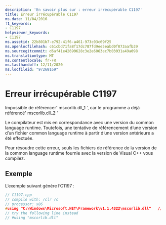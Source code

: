 ```yaml
---
description: 'En savoir plus sur : erreur irrécupérable C1197'
title: Erreur irrécupérable C1197
ms.date: 11/04/2016
f1_keywords:
- C1197
helpviewer_keywords:
- C1197
ms.assetid: 22b801b7-e792-41f6-a461-973c03c69f25
ms.openlocfilehash: c61cbd71fa8f17dc787fd9ee5eabd0f073aafb39
ms.sourcegitcommit: d6af41e42699628c3e2e6063ec7b03931a49a098
ms.translationtype: MT
ms.contentlocale: fr-FR
ms.lasthandoff: 12/11/2020
ms.locfileid: "97268169"
---
```

# <a name="fatal-error-c1197"></a>Erreur irrécupérable C1197

Impossible de référencer' mscorlib.dll_1 ', car le programme a déjà référencé' mscorlib.dll_2 '

Le compilateur est mis en correspondance avec une version du common language runtime.  Toutefois, une tentative de référencement d’une version d’un fichier common language runtime à partir d’une version antérieure a été effectuée.

Pour résoudre cette erreur, seuls les fichiers de référence de la version de la common language runtime fournie avec la version de Visual C++ vous compilez.

## <a name="example"></a>Exemple

L’exemple suivant génère l’C1197 :

```cpp
// C1197.cpp
// compile with: /clr /c
// processor: x86
#using "C:\Windows\Microsoft.NET\Framework\v1.1.4322\mscorlib.dll"   // C1197
// try the following line instead
// #using "mscorlib.dll"
```
